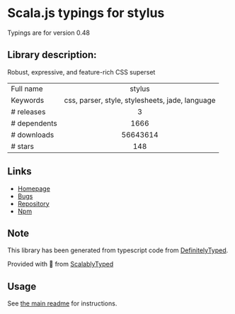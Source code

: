 
# Scala.js typings for stylus

Typings are for version 0.48

## Library description:
Robust, expressive, and feature-rich CSS superset

|                    |                 |
| ------------------ | :-------------: |
| Full name          | stylus |
| Keywords           | css, parser, style, stylesheets, jade, language |
| # releases         | 3 |
| # dependents       | 1666 |
| # downloads        | 56643614 |
| # stars            | 148 |

## Links
- [Homepage](https://github.com/stylus/stylus)
- [Bugs](https://github.com/stylus/stylus/issues)
- [Repository](https://github.com/stylus/stylus)
- [Npm](https://www.npmjs.com/package/stylus)
    


## Note
This library has been generated from typescript code from [DefinitelyTyped](https://definitelytyped.org).

Provided with :purple_heart: from [ScalablyTyped](https://github.com/oyvindberg/ScalablyTyped)

## Usage
See [the main readme](../../readme.md) for instructions.


